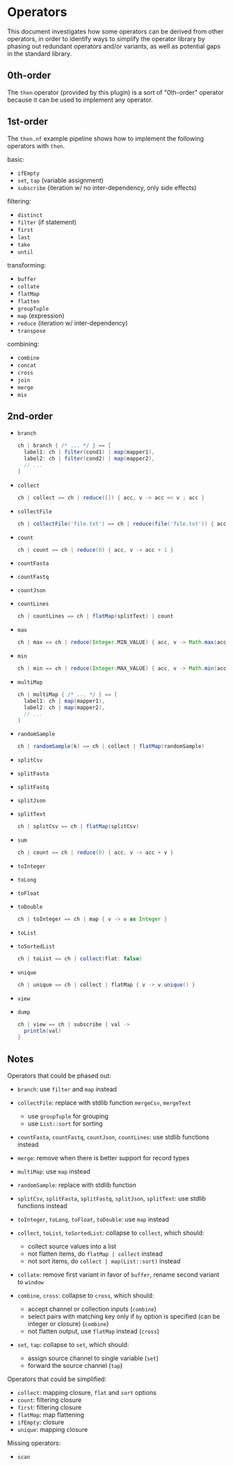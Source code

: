 
# Operators

This document investigates how some operators can be derived from other operators, in order to identify ways to simplify the operator library by phasing out redundant operators and/or variants, as well as potential gaps in the standard library.

## 0th-order

The `then` operator (provided by this plugin) is a sort of "0th-order" operator because it can be used to implement any operator.

## 1st-order

The `then.nf` example pipeline shows how to implement the following operators with `then`.

basic:
- `ifEmpty`
- `set`, `tap` (variable assignment)
- `subscribe` (iteration w/ no inter-dependency, only side effects)

filtering:
- `distinct`
- `filter` (if statement)
- `first`
- `last`
- `take`
- `until`

transforming:
- `buffer`
- `collate`
- `flatMap`
- `flatten`
- `groupTuple`
- `map` (expression)
- `reduce` (iteration w/ inter-dependency)
- `transpose`

combining:
- `combine`
- `concat`
- `cross`
- `join`
- `merge`
- `mix`

## 2nd-order

- `branch`
  ```groovy
  ch | branch { /* ... */ } == [
    label1: ch | filter(cond1) | map(mapper1),
    label2: ch | filter(cond2) | map(mapper2),
    // ...
  ]
  ```

- `collect`
  ```groovy
  ch | collect == ch | reduce([]) { acc, v -> acc << v ; acc }
  ```

- `collectFile`
  ```groovy
  ch | collectFile('file.txt') == ch | reduce(file('file.txt')) { acc, v -> acc << v.text ; acc }
  ```

- `count`
  ```groovy
  ch | count == ch | reduce(0) { acc, v -> acc + 1 }
  ```

- `countFasta`
- `countFastq`
- `countJson`
- `countLines`
  ```groovy
  ch | countLines == ch | flatMap(splitText) | count
  ```

- `max`
  ```groovy
  ch | max == ch | reduce(Integer.MIN_VALUE) { acc, v -> Math.max(acc, v) }
  ```

- `min`
  ```groovy
  ch | min == ch | reduce(Integer.MAX_VALUE) { acc, v -> Math.min(acc, v) }
  ```

- `multiMap`
  ```groovy
  ch | multiMap { /* ... */ } == [
    label1: ch | map(mapper1),
    label2: ch | map(mapper2),
    // ...
  ]
  ```

- `randomSample`
  ```groovy
  ch | randomSample(k) == ch | collect | flatMap(randomSample)
  ```

- `splitCsv`
- `splitFasta`
- `splitFastq`
- `splitJson`
- `splitText`
  ```groovy
  ch | splitCsv == ch | flatMap(splitCsv)
  ```

- `sum`
  ```groovy
  ch | count == ch | reduce(0) { acc, v -> acc + v }
  ```

- `toInteger`
- `toLong`
- `toFloat`
- `toDouble`
  ```groovy
  ch | toInteger == ch | map { v -> v as Integer }
  ```

- `toList`
- `toSortedList`
  ```groovy
  ch | toList == ch | collect(flat: false)
  ```

- `unique`
  ```groovy
  ch | unique == ch | collect | flatMap { v -> v.unique() }
  ```

- `view`
- `dump`
  ```groovy
  ch | view == ch | subscribe { val ->
    println(val)
  }
  ```

## Notes

Operators that could be phased out:

- `branch`: use `filter` and `map` instead

- `collectFile`: replace with stdlib function `mergeCsv`, `mergeText`
  - use `groupTuple` for grouping
  - use `List::sort` for sorting

- `countFasta`, `countFastq`, `countJson`, `countLines`: use stdlib functions instead

- `merge`: remove when there is better support for record types

- `multiMap`: use `map` instead

- `randomSample`: replace with stdlib function

- `splitCsv`, `splitFasta`, `splitFastq`, `splitJson`, `splitText`: use stdlib functions instead

- `toInteger`, `toLong`, `toFloat`, `toDouble`: use `map` instead

- `collect`, `toList`, `toSortedList`: collapse to `collect`, which should:
  - collect source values into a list
  - not flatten items, do `flatMap | collect` instead
  - not sort items, do `collect | map(List::sort)` instead

- `collate`: remove first variant in favor of `buffer`, rename second variant to `window`

- `combine`, `cross`: collapse to `cross`, which should:
  - accept channel or collection inputs (`combine`)
  - select pairs with matching key only if `by` option is specified (can be integer or closure) (`combine`)
  - not flatten output, use `flatMap` instead (`cross`)

- `set`, `tap`: collapse to `set`, which should:
  - assign source channel to single variable (`set`)
  - forward the source channel (`tap`)

Operators that could be simplified:

- `collect`: mapping closure, `flat` and `sort` options
- `count`: filtering closure
- `first`: filtering closure
- `flatMap`: map flattening
- `ifEmpty`: closure
- `unique`: mapping closure

Missing operators:

- `scan`
